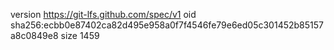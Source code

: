 version https://git-lfs.github.com/spec/v1
oid sha256:ecbb0e87402ca82d495e958a0f7f4546fe79e6ed05c301452b85157a8c0849e8
size 1459

